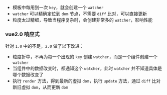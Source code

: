 - 模板中每用到一次 `key`，就会创建一个 `watcher`
- `watcher` 可以精确定位到 `dom` 节点，不需要 `diff` 比对，可以直接更新
- 粒度太过精细，导致当程序复杂时，会创建非常多的 `watcher`，影响性能

### vue2.0 响应式

针对 `1.0` 中的不足，`2.0` 做了以下改进：

- 粒度折中，不再为每一个出现的 `key` 创建 `watcher`，而是一个组件创建一个 `watcher`
- 当组件中的数据改变时，都通知这个 `watcher`，此时 `watcher` 并不知道具体是哪个数据改变了
- 执行 `render` 方法，得到最新的虚拟 `dom`，执行 `update` 方法，通过 `diff` 比对新旧虚拟 `dom`，从而更新 `dom`
